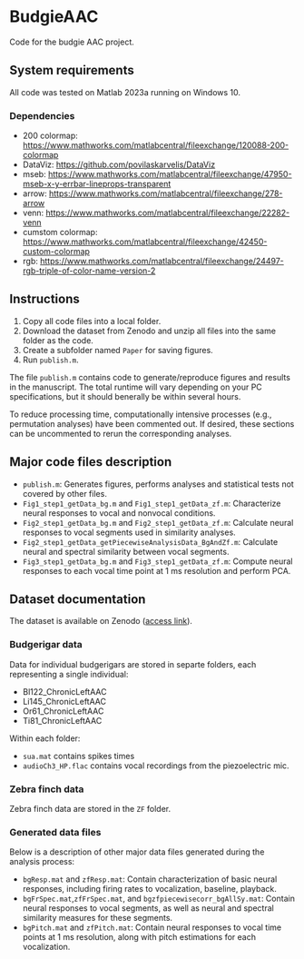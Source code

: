 # BudgieAAC

Code for the budgie AAC project.

## System requirements

All code was tested on Matlab 2023a running on Windows 10.

### Dependencies

- 200 colormap: https://www.mathworks.com/matlabcentral/fileexchange/120088-200-colormap
- DataViz: https://github.com/povilaskarvelis/DataViz
- mseb: https://www.mathworks.com/matlabcentral/fileexchange/47950-mseb-x-y-errbar-lineprops-transparent
- arrow: https://www.mathworks.com/matlabcentral/fileexchange/278-arrow
- venn: https://www.mathworks.com/matlabcentral/fileexchange/22282-venn
- cumstom colormap: https://www.mathworks.com/matlabcentral/fileexchange/42450-custom-colormap
- rgb: https://www.mathworks.com/matlabcentral/fileexchange/24497-rgb-triple-of-color-name-version-2

## Instructions

1. Copy all code files into a local folder.
2. Download the dataset from Zenodo and unzip all files into the same folder as the code.
3. Create a subfolder named `Paper` for saving figures.
4. Run `publish.m`.

The file `publish.m` contains code to generate/reproduce figures and results in the manuscript. The total runtime will vary depending on your PC specifications, but it should benerally be within several hours. 

To reduce processing time, computationally intensive processes (e.g., permutation analyses) have been commented out. If desired, these sections can be uncommented to rerun the corresponding analyses.

## Major code files description

- `publish.m`: Generates figures, performs analyses and statistical tests not covered by other files. 
- `Fig1_step1_getData_bg.m` and `Fig1_step1_getData_zf.m`: Characterize neural responses to vocal and nonvocal conditions. 
- `Fig2_step1_getData_bg.m` and `Fig2_step1_getData_zf.m`: Calculate neural responses to vocal segments used in similarity analyses.
- `Fig2_step1_getData_getPiecewiseAnalysisData_BgAndZf.m`: Calculate neural and spectral similarity between vocal segments.
- `Fig3_step1_getData_bg.m` and `Fig3_step1_getData_zf.m`: Compute neural responses to each vocal time point at 1 ms resolution and perform PCA.

## Dataset documentation

The dataset is available on Zenodo ([access link](https://zenodo.org/records/14057061?preview=1&token=eyJhbGciOiJIUzUxMiJ9.eyJpZCI6IjY3ZjIzNmYzLWI2MjgtNDE2Ny1iMjBmLTY0ZGM3ZTViZDgzMSIsImRhdGEiOnt9LCJyYW5kb20iOiJmMTlhZWYyNmM4ZGI2MGI4YzBhMWVjNDZkNzE3NmI4NiJ9.XmkrafpKL-HPoE7MlbrAXkQAnEg-RxcidyRxLz2tCDuxHIqzWvhfrakQFVs3utQPgOKv83XD3USWRafU2MJtag)).

### Budgerigar data

Data for individual budgerigars are stored in separte folders, each representing a single individual:
- Bl122_ChronicLeftAAC
- Li145_ChronicLeftAAC
- Or61_ChronicLeftAAC
- Ti81_ChronicLeftAAC

Within each folder:
 
- `sua.mat` contains spikes times
- `audioCh3_HP.flac` contains vocal recordings from the piezoelectric mic.

### Zebra finch data
Zebra finch data are stored in the `ZF` folder.

### Generated data files
Below is a description of other major data files generated during the analysis process:

- `bgResp.mat` and `zfResp.mat`: Contain characterization of basic neural responses, including firing rates to vocalization, baseline, playback.
- `bgFrSpec.mat`,`zfFrSpec.mat`, and `bgzfpiecewisecorr_bgAllSy.mat`: Contain neural responses to vocal segments, as well as neural and spectral similarity measures for these segments.
- `bgPitch.mat` and `zfPitch.mat`: Contain neural responses to vocal time points at 1 ms resolution, along with pitch estimations for each vocalization.

